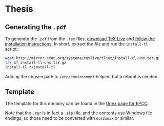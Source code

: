 # Thesis

## Generating the `.pdf`

To generate the `.pdf` from the `.tex` files, [download TeX Live]
and [follow the installation instructions]. In short, extract the
file and run the `install-tl` script:

```sh
wget http://mirror.ctan.org/systems/texlive/tlnet/install-tl-unx.tar.gz
tar xf install-tl-unx.tar.gz
install-tl-*/install-tl
```

Adding the chosen path to `/etc/environment` helped, but a reboot is needed.

## Template

The template for this memory can be found in the [Unex page for EPCC].

Note that the `.rar` is in fact a `.zip` file, and the contents use Windows
file endings, so those need to be converted with `dos2unix` or similar.

[download TeX Live]: https://www.tug.org/texlive/acquire-netinstall.html
[follow the installation instructions]: https://www.tug.org/texlive/quickinstall.html
[Unex page for EPCC]: https://www.unex.es/conoce-la-uex/centros/epcc/informacion-academica/tf-estudios/tfeg/plantillas
